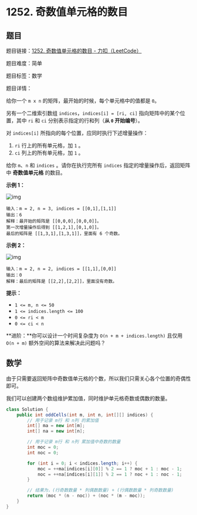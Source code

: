 # 1252. 奇数值单元格的数目

## 题目

题目链接：[1252. 奇数值单元格的数目 - 力扣（LeetCode）](https://leetcode.cn/problems/cells-with-odd-values-in-a-matrix/description/)

题目难度：简单

题目标签：数学

题目详情：

给你一个 `m x n` 的矩阵，最开始的时候，每个单元格中的值都是 `0`。

另有一个二维索引数组 `indices`，`indices[i] = [ri, ci]` 指向矩阵中的某个位置，其中 `ri` 和 `ci` 分别表示指定的行和列（**从 `0` 开始编号**）。

对 `indices[i]` 所指向的每个位置，应同时执行下述增量操作：

1. `ri` 行上的所有单元格，加 `1` 。
2. `ci` 列上的所有单元格，加 `1` 。

给你 `m`、`n` 和 `indices` 。请你在执行完所有 `indices` 指定的增量操作后，返回矩阵中 **奇数值单元格** 的数目。

**示例 1：**

![img](https://assets.leetcode-cn.com/aliyun-lc-upload/uploads/2019/11/06/e1.png)

```
输入：m = 2, n = 3, indices = [[0,1],[1,1]]
输出：6
解释：最开始的矩阵是 [[0,0,0],[0,0,0]]。
第一次增量操作后得到 [[1,2,1],[0,1,0]]。
最后的矩阵是 [[1,3,1],[1,3,1]]，里面有 6 个奇数。
```

**示例 2：**

![img](https://assets.leetcode-cn.com/aliyun-lc-upload/uploads/2019/11/06/e2.png)

```
输入：m = 2, n = 2, indices = [[1,1],[0,0]]
输出：0
解释：最后的矩阵是 [[2,2],[2,2]]，里面没有奇数。
```

**提示：**

- `1 <= m, n <= 50`
- `1 <= indices.length <= 100`
- `0 <= ri < m`
- `0 <= ci < n`

**进阶：**你可以设计一个时间复杂度为 `O(n + m + indices.length)` 且仅用 `O(n + m)` 额外空间的算法来解决此问题吗？



## 数学

由于只需要返回矩阵中奇数值单元格的个数，所以我们只需关心各个位置的奇偶性即可。

我们可以创建两个数组维护累加值，同时维护单元格奇数或偶数的数量。

``` java
class Solution {
    public int oddCells(int m, int n, int[][] indices) {
        // 用于记录 m行 和 n列 的累加值
        int[] ma = new int[m];
        int[] na = new int[n];

        // 用于记录 m行 和 n列 累加值中奇数的数量
        int moc = 0;
        int noc = 0;

        for (int i = 0; i < indices.length; i++) {
            moc = ++ma[indices[i][0]] % 2 == 1 ? moc + 1 : moc - 1;
            noc = ++na[indices[i][1]] % 2 == 1 ? noc + 1 : noc - 1;
        }

        // 结果为，(行奇数数量 * 列偶数数量) + (行偶数数量 * 列奇数数量)
        return (moc * (n - noc)) + (noc * (m - moc));
    }
}
```